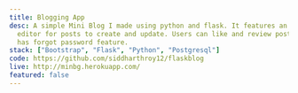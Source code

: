 ```yaml
---
title: Blogging App
desc: A simple Mini Blog I made using python and flask. It features an advance
  editor for posts to create and update. Users can like and review post. It also
  has forgot password feature.
stack: ["Bootstrap", "Flask", "Python", "Postgresql"]
code: https://github.com/siddharthroy12/flaskblog
live: http://minbg.herokuapp.com/
featured: false
---
```

